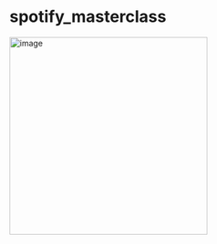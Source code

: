 # spotify_masterclass


<img width="347" alt="image" src="https://user-images.githubusercontent.com/105317301/197915109-315f1a10-1d88-4873-9031-9e154fe4d586.png">
